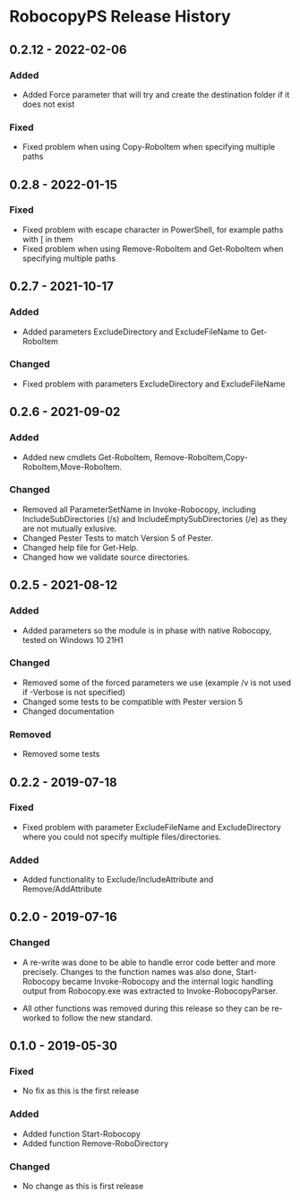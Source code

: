 # RobocopyPS Release History

## 0.2.12 - 2022-02-06

### Added

* Added Force parameter that will try and create the destination folder if it does not exist

### Fixed

* Fixed problem when using Copy-RoboItem when specifying multiple paths

## 0.2.8 - 2022-01-15

### Fixed

* Fixed problem with escape character in PowerShell, for example paths with [ in them
* Fixed problem when using Remove-RoboItem and Get-RoboItem when specifying multiple paths

## 0.2.7 - 2021-10-17

### Added

* Added parameters ExcludeDirectory and ExcludeFileName to Get-RoboItem

### Changed

* Fixed problem with parameters ExcludeDirectory and ExcludeFileName


## 0.2.6 - 2021-09-02

### Added

* Added new cmdlets Get-RoboItem, Remove-RoboItem,Copy-RoboItem,Move-RoboItem.

### Changed

* Removed all ParameterSetName in Invoke-Robocopy, including IncludeSubDirectories (/s) and IncludeEmptySubDirectories (/e) as they are not mutually exlusive.
* Changed Pester Tests to match Version 5 of Pester.
* Changed help file for Get-Help.
* Changed how we validate source directories.

## 0.2.5 - 2021-08-12

### Added

* Added parameters so the module is in phase with native Robocopy, tested on Windows 10 21H1

### Changed

* Removed some of the forced parameters we use (example /v is not used if -Verbose is not specified)
* Changed some tests to be compatible with Pester version 5
* Changed documentation

### Removed

* Removed some tests


## 0.2.2 - 2019-07-18

### Fixed

* Fixed problem with parameter ExcludeFileName and ExcludeDirectory where you could not specify multiple files/directories.

### Added

* Added functionality to Exclude/IncludeAttribute and Remove/AddAttribute


## 0.2.0 - 2019-07-16

### Changed

* A re-write was done to be able to handle error code better and more precisely. Changes to the function names was also done, Start-Robocopy became Invoke-Robocopy and the internal logic handling output from Robocopy.exe was extracted to Invoke-RobocopyParser.

* All other functions was removed during this release so they can be re-worked to follow the new standard.

## 0.1.0 - 2019-05-30

### Fixed

* No fix as this is the first release

### Added

* Added function Start-Robocopy
* Added function Remove-RoboDirectory

### Changed

* No change as this is first release
